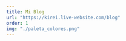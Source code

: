 ```yaml
---
title: Mi Blog
url: "https://kirei.live-website.com/blog"
order: 1
img: "./paleta_colores.png"
---
```

